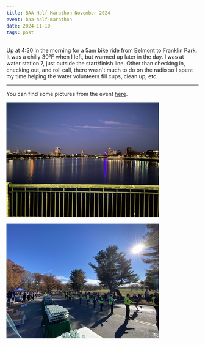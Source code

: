```yaml
---
title: BAA Half Marathon November 2024
event: baa-half-marathon
date: 2024-11-10
tags: post
---
```


Up at 4:30 in the morning for a 5am bike ride from Belmont to Franklin Park. It was a chilly 30°F when I left, but warmed up later in the day. I was at water station 7, just outside the start/finish line. Other than checking in, checking out, and roll call, there wasn't much to do on the radio so I spent my time helping the water volunteers fill cups, clean up, etc.

---

You can find some pictures from the event [here](https://photos.app.goo.gl/oQaxifhZ3dft7wwy6).

![Picture of Cambridge and Boston taken early in the morning from the Mass Ave Bridge](massavebridge.jpg)

![Picture of volunteers holding out cups of water to runners](waterstop.jpg)
